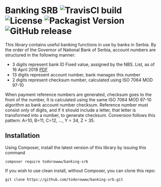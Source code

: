 Banking SRB
![TravisCI build](https://api.travis-ci.org/todorowww/banking-srb.svg?branch=master)
![License](https://img.shields.io/github/license/todorowww/banking-srb.svg?style=flat-square)
![Packagist Version](https://img.shields.io/packagist/v/todorowww/banking-srb.svg?style=flat-square)
![GitHub release](https://img.shields.io/github/release/todorowww/banking-srb.svg?style=flat-square)
=================================

This library contains useful banking functions in use by banks in Serbia.
By the order of the Governor of National Bank of Serbia, account numbers are structured in the following manner:

- 3 digits represent bank ID Fixed value, assigned by the NBS. List, as of 16 April 2018 [PDF](https://www.nbs.rs/internet/latinica/20/plp/pu_jedinstveni_id_brojevi.pdf)
- 13 digits represent account number, bank manages this number
- 2 digits represent checksum number, calculated using ISO 7064 MOD 97-10

When payment reference numbers are generated, checksum goes to the front of the number, It is calculated using the same ISO 7064 MOD 97-10 algorithm as bank account number checksum.
Reference number must consist only of digits, and if it should include a letter, that letter is transformed into a number, to generate checksum.
Conversion follows this pattern: A=10, B=11, C=12, ..., Y = 34, Z = 35.

## Installation ##

Using Composer, install the latest version of this library by issuing this command

	composer require todorowww/banking-srb

If you wish to use clean install, without Composer, you can clone this repo:

	git clone https://github.com/todorowww/banking-srb.git
